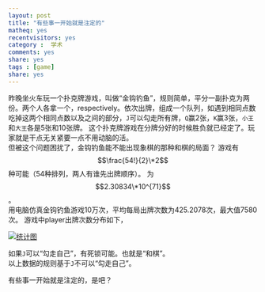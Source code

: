 ```yaml
---
layout: post
title: "有些事一开始就是注定的"
matheq: yes
recentvisitors: yes
category :  学术
comments: yes
share: yes
tags : [game]
share: yes
---
```


昨晚坐火车玩一个扑克牌游戏，叫做“金钩钓鱼”，规则简单，平分一副扑克为两份。两个人各拿一个，respectively。依次出牌，组成一个队列，如遇到相同点数吃掉这两个相同点数以及之间的部分，`J`可以勾走所有牌，`Q`赢2张，`K`赢3张，`小王`和`大王`各是5张和10张牌。
这个扑克牌游戏在分牌分好的时候胜负就已经定了。玩家就是干点无关紧要一点不用动脑的活。  
但被这个问题困扰了，金钩钓鱼能不能出现象棋的那种和棋的局面？
游戏有$$\frac{54!}{2}\*2$$ 种可能（54种排列，两人有谁先出牌顺序）。
为$$2.30834\*10^{71}$$。  
用电脑仿真金钩钓鱼游戏10万次，平均每局出牌次数为425.2078次，最大值7580次。 游戏中player出牌次数分布如下，

<a class="fancybox" rel="gallary1" href="http://i.imgur.com/5zeFaSe.jpg" title="统计图"><img src="http://i.imgur.com/5zeFaSe.jpg" alt="统计图"/></a>

如果`J`可以“勾走自己”，有死锁可能。也就是“和棋”。  
以上数据的规则基于`J`不可以“勾走自己”。

有些事一开始就是注定的，是吧？

 
